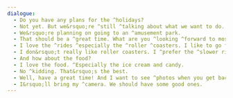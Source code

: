 ```yaml
---
dialogue:
  - Do you have any plans for the ^holidays?
  - Not yet. But we&rsquo;re ^still ^talking about what we want to do. What are you doing?
  - We&rsquo;re planning on going to an ^amusement park.
  - That should be a ^great time. What are you ^looking ^forward to most?
  - I love the ^rides ^especially the ^roller ^coasters. I like to go fast.
  - I don&rsquo;t really like roller coasters. I ^prefer the ^slower rides.
  - And how about the food?
  - I love the food. ^Especially the ice cream and candy.
  - No ^kidding. That&rsquo;s the best.
  - Well, have a great time! And I want to see ^photos when you get back.
  - I&rsquo;ll bring my ^camera. We should have some good ones.
---
```

